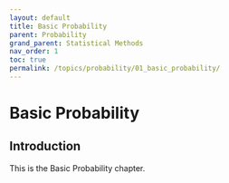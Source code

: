 ```yaml
---
layout: default
title: Basic Probability
parent: Probability
grand_parent: Statistical Methods
nav_order: 1
toc: true
permalink: /topics/probability/01_basic_probability/
---
```


# Basic Probability

## Introduction

This is the Basic Probability chapter.
